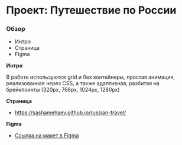 # Проект: Путешествие по России

### Обзор
* Интро
* Страница
* Figma

**Интро**

В работе используются grid и flex контейнеры, простая анимация, реализованная через CSS, а также адаптивная, разбитая на брейкпоинты (320px, 768px, 1024px, 1280px)

**Страница**
* https://sashamehaev.github.io/russian-travel/

**Figma**

* [Ссылка на макет в Figma](https://www.figma.com/file/5S2WSbEFL6awjVWJ0NWL8Q/Sprint-3_-Russia-_-desktop-mobile?node-id=28503%3A0)

